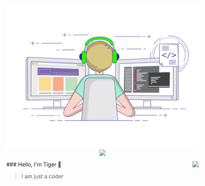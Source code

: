 <p align="center">
  <img align="center" src="https://github.com/zsjtiger/zsjtiger/raw/master/developer.gif"/>
<img align="center" src="https://github-profile-trophy.vercel.app/?username=zsjtiger&title=CV,MLP,Go,Rust,SaaS" style="max-width:100%;">
</p>
<img align="right" src="https://github-readme-stats.vercel.app/api?username=zsjtiger&show_icons=true&icon_color=805AD5&text_color=718096&bg_color=ffffff&hide_title=true" />
### Hello, I'm Tiger 👋

> I am just a coder
